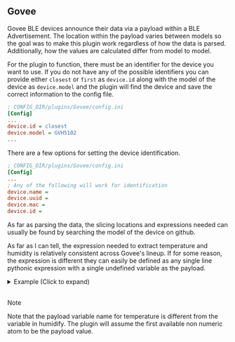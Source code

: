 ## Govee

Govee BLE devices announce their data via a payload within a BLE Advertisement. The location within the payload varies between models so the goal was to make this plugin work regardless of how the data is parsed.
Additionally, how the values are calculated differ from model to model.

For the plugin to function, there must be an identifier for the device you want to use. If you do not have any of the possible identifiers you can provide either `closest` or `first` as `device.id` along with the model of the device
as `device.model` and the plugin will find the device and save the correct information to the config file.

```ini
; CONFIG_DIR/plugins/Govee/config.ini
[Config]
...
device.id = closest
device.model = GVH5102
...
```

There are a few options for setting the device identification.

```ini
; CONFIG_DIR/plugins/Govee/config.ini
[Config]
...
; Any of the following will work for identification
device.name =
device.uuid =
device.mac =
device.id =
```

As far as parsing the data, the slicing locations and expressions needed can usually be found by searching the model of the device on github.

As far as I can tell, the expression needed to extract temperature and humidity is relatively consistent across Govee's lineup. If for some reason, the expression is different they can easily be defined as any single line pythonic
expression with a single undefined variable as the payload.

<details>

<summary>
Example (Click to expand)
</summary>

``` ini
; CONFIG_DIR/plugins/Govee/config.ini
[Config]
...
temperature.slice = [4:10]
temperature.expression = val / 10000
humidity.slice = [4:10]
humidity.expression = payload % 1000 / 1000
battery.slice = [10:12]
```

</details>
<br>

> [!NOTE]
> Note that the payload variable name for temperature is different from the variable in humidify.
> The plugin will assume the first available non numeric atom to be the payload value.
